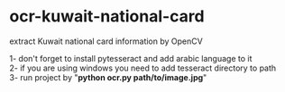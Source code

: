 # ocr-kuwait-national-card
extract Kuwait national card information by OpenCV

1- don't forget to install pytesseract and add arabic language to it<br/>
2- if you are using windows you need to add tesseract directory to path<br/>
3- run project by "**python ocr.py path/to/image.jpg**"
